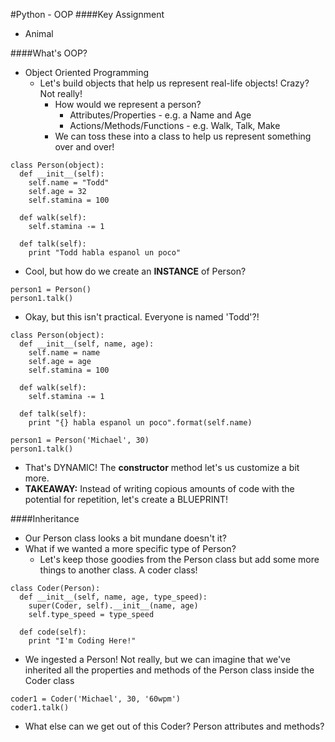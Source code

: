 #Python - OOP
####Key Assignment
- Animal

####What's OOP?
- Object Oriented Programming
  - Let's build objects that help us represent real-life objects! Crazy? Not really!
    - How would we represent a person?
      - Attributes/Properties - e.g. a Name and Age
      - Actions/Methods/Functions - e.g. Walk, Talk, Make
    - We can toss these into a class to help us represent something over and over!
```
class Person(object):
  def __init__(self):
    self.name = "Todd"
    self.age = 32
    self.stamina = 100

  def walk(self):
    self.stamina -= 1

  def talk(self):
    print "Todd habla espanol un poco"
```
  - Cool, but how do we create an <b>INSTANCE</b> of Person?
```
person1 = Person()
person1.talk()
```
  - Okay, but this isn't practical.  Everyone is named 'Todd'?!
```
class Person(object):
  def __init__(self, name, age):
    self.name = name
    self.age = age
    self.stamina = 100

  def walk(self):
    self.stamina -= 1

  def talk(self):
    print "{} habla espanol un poco".format(self.name)

person1 = Person('Michael', 30)
person1.talk()
```
  - That's DYNAMIC!  The <b>constructor</b> method let's us customize a bit more.
  - <b>TAKEAWAY:</b> Instead of writing copious amounts of code with the potential for repetition, let's create a BLUEPRINT!

####Inheritance
- Our Person class looks a bit mundane doesn't it?
- What if we wanted a more specific type of Person?
  - Let's keep those goodies from the Person class but add some more things to another class.  A coder class!
```
class Coder(Person):
  def __init__(self, name, age, type_speed):
    super(Coder, self).__init__(name, age)
    self.type_speed = type_speed

  def code(self):
    print "I'm Coding Here!"
```
- We ingested a Person! Not really, but we can imagine that we've inherited all the properties and methods of the Person class inside the Coder class
```
coder1 = Coder('Michael', 30, '60wpm')
coder1.talk()
```
- What else can we get out of this Coder?  Person attributes and methods?
